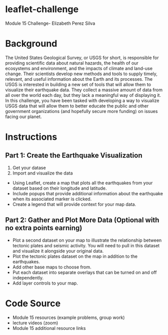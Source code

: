 # leaflet-challenge
Module 15 Challenge- Elizabeth Perez Silva

# Background

The United States Geological Survey, or USGS for short, is responsible for providing scientific data about natural hazards, the health of our ecosystems and environment, and the impacts of climate and land-use change. Their scientists develop new methods and tools to supply timely, relevant, and useful information about the Earth and its processes.
The USGS is interested in building a new set of tools that will allow them to visualize their earthquake data. They collect a massive amount of data from all over the world each day, but they lack a meaningful way of displaying it. In this challenge, you have been tasked with developing a way to visualize USGS data that will allow them to better educate the public and other government organizations (and hopefully secure more funding) on issues facing our planet.

# Instructions
## Part 1: Create the Earthquake Visualization
1. Get your datase
2. Import and visualize the data
- Using Leaflet, create a map that plots all the earthquakes from your dataset based on their longitude and latitude.
- Include popups that provide additional information about the earthquake when its associated marker is clicked.
- Create a legend that will provide context for your map data.

## Part 2: Gather and Plot More Data (Optional with no extra points earning)
- Plot a second dataset on your map to illustrate the relationship between tectonic plates and seismic activity. You will need to pull in this dataset and visualize it alongside your original data.
- Plot the tectonic plates dataset on the map in addition to the earthquakes.
- Add other base maps to choose from.
- Put each dataset into separate overlays that can be turned on and off independently.
- Add layer controls to your map.

# Code Source
- Module 15 resources (example problems, group work)
- lecture videos (zoom)
- Module 15 additional resource links
